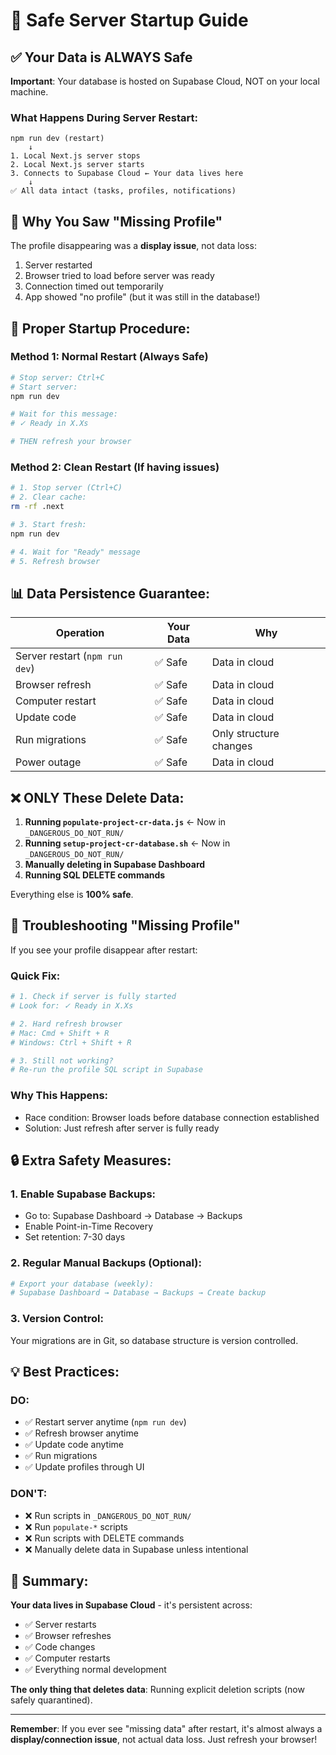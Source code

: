 # 🚀 Safe Server Startup Guide

## ✅ Your Data is ALWAYS Safe

**Important**: Your database is hosted on Supabase Cloud, NOT on your local machine.

### What Happens During Server Restart:

```
npm run dev (restart)
    ↓
1. Local Next.js server stops
2. Local Next.js server starts
3. Connects to Supabase Cloud ← Your data lives here
    ↓
✅ All data intact (tasks, profiles, notifications)
```

## 🎯 Why You Saw "Missing Profile"

The profile disappearing was a **display issue**, not data loss:

1. Server restarted
2. Browser tried to load before server was ready
3. Connection timed out temporarily
4. App showed "no profile" (but it was still in the database!)

## 🔧 Proper Startup Procedure:

### Method 1: Normal Restart (Always Safe)
```bash
# Stop server: Ctrl+C
# Start server:
npm run dev

# Wait for this message:
# ✓ Ready in X.Xs

# THEN refresh your browser
```

### Method 2: Clean Restart (If having issues)
```bash
# 1. Stop server (Ctrl+C)
# 2. Clear cache:
rm -rf .next

# 3. Start fresh:
npm run dev

# 4. Wait for "Ready" message
# 5. Refresh browser
```

## 📊 Data Persistence Guarantee:

| Operation | Your Data | Why |
|-----------|-----------|-----|
| Server restart (`npm run dev`) | ✅ Safe | Data in cloud |
| Browser refresh | ✅ Safe | Data in cloud |
| Computer restart | ✅ Safe | Data in cloud |
| Update code | ✅ Safe | Data in cloud |
| Run migrations | ✅ Safe | Only structure changes |
| Power outage | ✅ Safe | Data in cloud |

## ❌ ONLY These Delete Data:

1. **Running `populate-project-cr-data.js`** ← Now in `_DANGEROUS_DO_NOT_RUN/`
2. **Running `setup-project-cr-database.sh`** ← Now in `_DANGEROUS_DO_NOT_RUN/`
3. **Manually deleting in Supabase Dashboard**
4. **Running SQL DELETE commands**

Everything else is **100% safe**.

## 🐛 Troubleshooting "Missing Profile"

If you see your profile disappear after restart:

### Quick Fix:
```bash
# 1. Check if server is fully started
# Look for: ✓ Ready in X.Xs

# 2. Hard refresh browser
# Mac: Cmd + Shift + R
# Windows: Ctrl + Shift + R

# 3. Still not working?
# Re-run the profile SQL script in Supabase
```

### Why This Happens:
- Race condition: Browser loads before database connection established
- Solution: Just refresh after server is fully ready

## 🔒 Extra Safety Measures:

### 1. Enable Supabase Backups:
- Go to: Supabase Dashboard → Database → Backups
- Enable Point-in-Time Recovery
- Set retention: 7-30 days

### 2. Regular Manual Backups (Optional):
```bash
# Export your database (weekly):
# Supabase Dashboard → Database → Backups → Create backup
```

### 3. Version Control:
Your migrations are in Git, so database structure is version controlled.

## 💡 Best Practices:

### DO:
- ✅ Restart server anytime (`npm run dev`)
- ✅ Refresh browser anytime
- ✅ Update code anytime
- ✅ Run migrations
- ✅ Update profiles through UI

### DON'T:
- ❌ Run scripts in `_DANGEROUS_DO_NOT_RUN/`
- ❌ Run `populate-*` scripts
- ❌ Run scripts with DELETE commands
- ❌ Manually delete data in Supabase unless intentional

## 🎉 Summary:

**Your data lives in Supabase Cloud** - it's persistent across:
- ✅ Server restarts
- ✅ Browser refreshes  
- ✅ Code changes
- ✅ Computer restarts
- ✅ Everything normal development

**The only thing that deletes data**: Running explicit deletion scripts (now safely quarantined).

---

**Remember**: If you ever see "missing data" after restart, it's almost always a **display/connection issue**, not actual data loss. Just refresh your browser!

